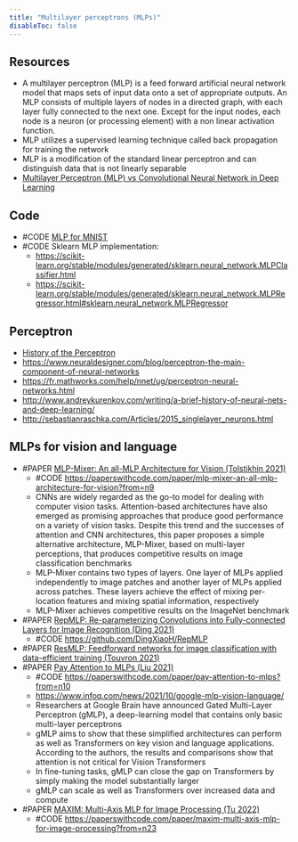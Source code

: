 ```yaml
---
title: "Multilayer perceptrons (MLPs)"
disableToc: false 
---
```


## Resources
- A multilayer perceptron (MLP) is a feed forward artificial neural network model that maps sets of input data onto a set of appropriate outputs. An MLP consists of multiple layers of nodes in a directed graph, with each layer fully connected to the next one. Except for the input nodes, each node is a neuron (or processing element) with a non linear activation function. 
- MLP utilizes a supervised learning technique called back propagation for training the network
- MLP is a modification of the standard linear perceptron and can distinguish data that is not linearly separable
- [Multilayer Perceptron (MLP) vs Convolutional Neural Network in Deep Learning](https://medium.com/data-science-bootcamp/multilayer-perceptron-mlp-vs-convolutional-neural-network-in-deep-learning-c890f487a8f1)

## Code
- #CODE [MLP for MNIST](https://github.com/fchollet/keras/blob/master/examples/mnist_mlp.py)
- #CODE Sklearn MLP implementation: 
	- https://scikit-learn.org/stable/modules/generated/sklearn.neural_network.MLPClassifier.html
	- https://scikit-learn.org/stable/modules/generated/sklearn.neural_network.MLPRegressor.html#sklearn.neural_network.MLPRegressor


## Perceptron
- [History of the Perceptron](https://medium.com/@Jaconda/a-concise-history-of-neural-networks-2070655d3fec)
- https://www.neuraldesigner.com/blog/perceptron-the-main-component-of-neural-networks
- https://fr.mathworks.com/help/nnet/ug/perceptron-neural-networks.html
- http://www.andreykurenkov.com/writing/a-brief-history-of-neural-nets-and-deep-learning/
- http://sebastianraschka.com/Articles/2015_singlelayer_neurons.html


## MLPs for vision and language
- #PAPER [MLP-Mixer: An all-MLP Architecture for Vision (Tolstikhin 2021)](https://arxiv.org/abs/2105.01601v2)
	- #CODE https://paperswithcode.com/paper/mlp-mixer-an-all-mlp-architecture-for-vision?from=n9
	- CNNs are widely regarded as the go-to model for dealing with computer vision tasks. Attention-based architectures have also emerged as promising approaches that produce good performance on a variety of vision tasks. Despite this trend and the successes of attention and CNN architectures, this paper proposes a simple alternative architecture, MLP-Mixer, based on multi-layer perceptions, that produces competitive results on image classification benchmarks
	- MLP-Mixer contains two types of layers. One layer of MLPs applied independently to image patches and another layer of MLPs applied across patches. These layers achieve the effect of mixing per-location features and mixing spatial information, respectively 
	- MLP-Mixer achieves competitive results on the ImageNet benchmark
- #PAPER [RepMLP: Re-parameterizing Convolutions into Fully-connected Layers for Image Recognition (Ding 2021)](https://arxiv.org/abs/2105.01883v1)
	- #CODE https://github.com/DingXiaoH/RepMLP
- #PAPER [ResMLP: Feedforward networks for image classification with data-efficient training (Touvron 2021)](https://arxiv.org/abs/2105.03404)
- #PAPER [Pay Attention to MLPs (Liu 2021)](https://arxiv.org/abs/2105.08050v2)
	- #CODE https://paperswithcode.com/paper/pay-attention-to-mlps?from=n10
	- https://www.infoq.com/news/2021/10/google-mlp-vision-language/
	- Researchers at Google Brain have announced Gated Multi-Layer Perceptron (gMLP), a deep-learning model that contains only basic multi-layer perceptrons
	- gMLP aims to show that these simplified architectures can perform as well as Transformers on key vision and language applications. According to the authors, the results and comparisons show that attention is not critical for Vision Transformers
	- In fine-tuning tasks, gMLP can close the gap on Transformers by simply making the model substantially larger
	- gMLP can scale as well as Transformers over increased data and compute
- #PAPER [MAXIM: Multi-Axis MLP for Image Processing (Tu 2022)](https://arxiv.org/abs/2201.02973v1)
	- #CODE https://paperswithcode.com/paper/maxim-multi-axis-mlp-for-image-processing?from=n23
